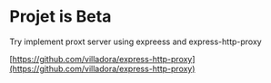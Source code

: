# Projet is Beta

Try implement proxt server using expreess and express-http-proxy

[https://github.com/villadora/express-http-proxy](https://github.com/villadora/express-http-proxy)
